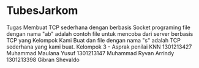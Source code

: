 # TubesJarkom
Tugas Membuat TCP sederhana dengan berbasis Socket programing
file dengan nama "ab" adalah contoh file untuk mencoba dari server berbasis TCP yang Kelompok Kami Buat dan file dengan nama "s" adalah TCP sederhana yang kami buat.
Kelompok 3 - Asprak penilai KNN
1301213427	Muhammad Maulana Yusuf
1301213147	Muhammad Ryvan Arrindy
1301213398	Gibran Shevaldo
